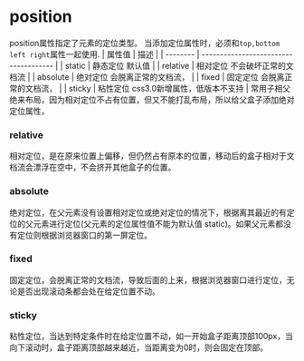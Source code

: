 # position
position属性指定了元素的定位类型。
当添加定位属性时，必须和`top,bottom left right`属性一起使用.
| 属性值   | 描述                                  |
| -------- | ------------------------------------- |
| static   | 静态定位 默认值                       |
| relative | 相对定位 不会破坏正常的文档流         |
| absolute | 绝对定位 会脱离正常的文档流，         |
| fixed    | 固定定位 会脱离正常的文档流，         |
| sticky   | 粘性定位 css3.0新增属性，低版本不支持 | 
常用子相父绝来布局，因为相对定位不占有位置，但又不能打乱布局，所以给父盒子添加绝对定位属性，

### relative
相对定位，是在原来位置上偏移，但仍然占有原本的位置，移动后的盒子相对于文档流会漂浮在空中，不会挤开其他盒子的位置。

### absolute
绝对定位，在父元素没有设置相对定位或绝对定位的情况下，根据离其最近的有定位的父元素进行定位(父元素的定位属性值不能为默认值 static)。如果父元素都没有定位则根据浏览器窗口的第一屏定位。

### fixed
固定定位，会脱离正常的文档流，导致后面的上来，根据浏览器窗口进行定位，无论是否出现滚动条都会处在给定位置不动。

### sticky
粘性定位，当达到特定条件时在给定位置不动，如一开始盒子距离顶部100px，当向下滚动时，盒子距离顶部越来越近，当距离变为0时，则会固定在顶部。
